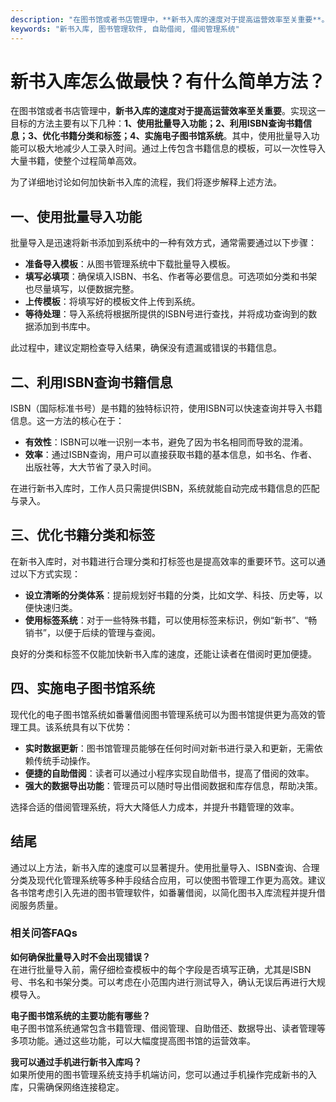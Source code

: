 ```yaml
---
description: "在图书馆或者书店管理中，**新书入库的速度对于提高运营效率至关重要**。实现这一目标的方法主要有以下几种：**1、使用批量导入功能；2、利用ISBN查询书籍信息；3、优化书籍分类和标签；4、实施电子图书馆系统**。其中，使用批量导入功能可以极大地减少人工录入时间。通过上传包含书籍信息的模板，可以一次性导入大量书籍，使整个过程简单高效。"
keywords: "新书入库, 图书管理软件, 自助借阅, 借阅管理系统"
---
```

# 新书入库怎么做最快？有什么简单方法？

在图书馆或者书店管理中，**新书入库的速度对于提高运营效率至关重要**。实现这一目标的方法主要有以下几种：**1、使用批量导入功能；2、利用ISBN查询书籍信息；3、优化书籍分类和标签；4、实施电子图书馆系统**。其中，使用批量导入功能可以极大地减少人工录入时间。通过上传包含书籍信息的模板，可以一次性导入大量书籍，使整个过程简单高效。

为了详细地讨论如何加快新书入库的流程，我们将逐步解释上述方法。

## 一、使用批量导入功能

批量导入是迅速将新书添加到系统中的一种有效方式，通常需要通过以下步骤：

- **准备导入模板**：从图书管理系统中下载批量导入模板。
- **填写必填项**：确保填入ISBN、书名、作者等必要信息。可选项如分类和书架也尽量填写，以便数据完整。
- **上传模板**：将填写好的模板文件上传到系统。
- **等待处理**：导入系统将根据所提供的ISBN号进行查找，并将成功查询到的数据添加到书库中。

此过程中，建议定期检查导入结果，确保没有遗漏或错误的书籍信息。

## 二、利用ISBN查询书籍信息

ISBN（国际标准书号）是书籍的独特标识符，使用ISBN可以快速查询并导入书籍信息。这一方法的核心在于：

- **有效性**：ISBN可以唯一识别一本书，避免了因为书名相同而导致的混淆。
- **效率**：通过ISBN查询，用户可以直接获取书籍的基本信息，如书名、作者、出版社等，大大节省了录入时间。

在进行新书入库时，工作人员只需提供ISBN，系统就能自动完成书籍信息的匹配与录入。

## 三、优化书籍分类和标签

在新书入库时，对书籍进行合理分类和打标签也是提高效率的重要环节。这可以通过以下方式实现：

- **设立清晰的分类体系**：提前规划好书籍的分类，比如文学、科技、历史等，以便快速归类。
- **使用标签系统**：对于一些特殊书籍，可以使用标签来标识，例如“新书”、“畅销书”，以便于后续的管理与查阅。

良好的分类和标签不仅能加快新书入库的速度，还能让读者在借阅时更加便捷。

## 四、实施电子图书馆系统

现代化的电子图书馆系统如番薯借阅图书管理系统可以为图书馆提供更为高效的管理工具。该系统具有以下优势：

- **实时数据更新**：图书馆管理员能够在任何时间对新书进行录入和更新，无需依赖传统手动操作。
- **便捷的自助借阅**：读者可以通过小程序实现自助借书，提高了借阅的效率。
- **强大的数据导出功能**：管理员可以随时导出借阅数据和库存信息，帮助决策。

选择合适的借阅管理系统，将大大降低人力成本，并提升书籍管理的效率。

## 结尾

通过以上方法，新书入库的速度可以显著提升。使用批量导入、ISBN查询、合理分类及现代化管理系统等多种手段结合应用，可以使图书管理工作更为高效。建议各书馆考虑引入先进的图书管理软件，如番薯借阅，以简化图书入库流程并提升借阅服务质量。

### 相关问答FAQs

**如何确保批量导入时不会出现错误？**  
在进行批量导入前，需仔细检查模板中的每个字段是否填写正确，尤其是ISBN号、书名和书架分类。可以考虑在小范围内进行测试导入，确认无误后再进行大规模导入。

**电子图书馆系统的主要功能有哪些？**  
电子图书馆系统通常包含书籍管理、借阅管理、自助借还、数据导出、读者管理等多项功能。通过这些功能，可以大幅度提高图书馆的运营效率。

**我可以通过手机进行新书入库吗？**  
如果所使用的图书管理系统支持手机端访问，您可以通过手机操作完成新书的入库，只需确保网络连接稳定。
